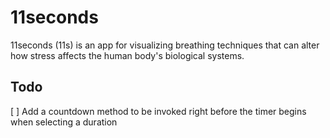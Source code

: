 # 11seconds

11seconds (11s) is an app for visualizing breathing techniques that can alter how stress affects the human body's biological systems.

## Todo

[ ] Add a countdown method to be invoked right before the timer begins when selecting a duration